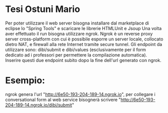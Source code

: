 # Tesi Ostuni Mario
Per poter utilizzare il web server bisogna installare dal marketplace di eclipse lo "Spring Tools" e scaricare le librerie HTMLUnit e Jsoup
Una volta aver effettuato il run bisogna utilizzare ngrok. Ngrok è un reverse proxy server cross-platform con cui è possibile esporre un server locale, collocato dietro NAT, e firewall alla rete Internet tramite secure tunnel.
Gli endpoint da utilizzare sono: dibi/submit e dibi/values (esclusivamente per il form dedicato ad i professori per permettere la compilazione automatica). 
Inserire questi due endpoint subito dopo la fine dell'url generato con ngrok.
# Esempio: 
ngrok genera l'url "http://6e50-193-204-189-14.ngrok.io", per collegare i conversational form al web service bisognerà scrivere "http://6e50-193-204-189-14.ngrok.io/dibi/submit"
